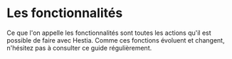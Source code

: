 # Les fonctionnalités

Ce que l'on appelle les fonctionnalités sont toutes les actions qu'il est possible de faire avec Hestia. Comme ces fonctions évoluent et changent, n'hésitez pas à consulter ce guide régulièrement.